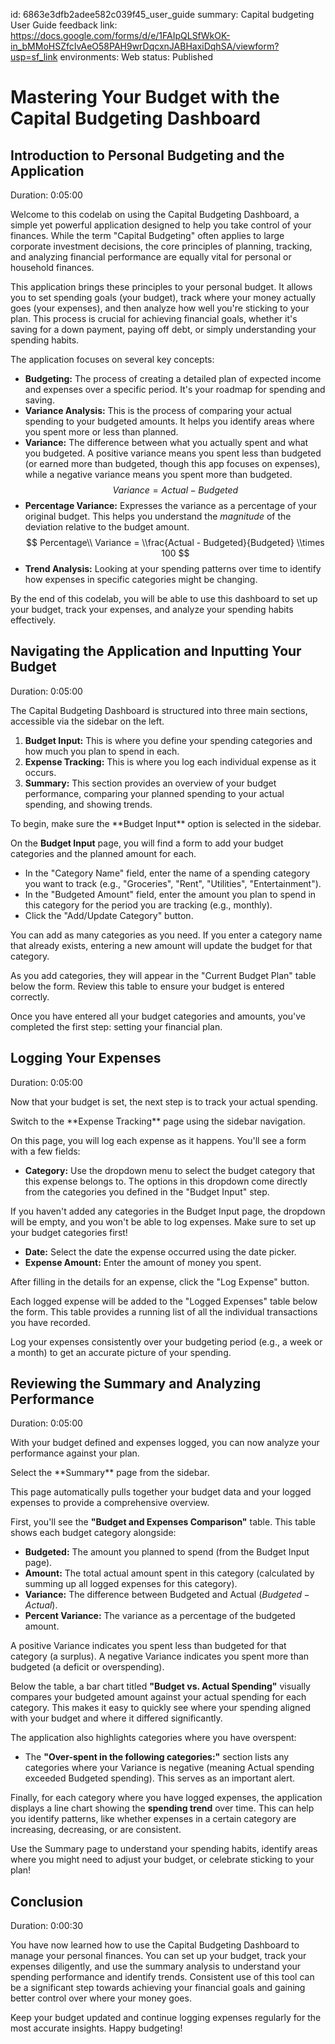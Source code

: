 id: 6863e3dfb2adee582c039f45_user_guide
summary: Capital budgeting User Guide
feedback link: https://docs.google.com/forms/d/e/1FAIpQLSfWkOK-in_bMMoHSZfcIvAeO58PAH9wrDqcxnJABHaxiDqhSA/viewform?usp=sf_link
environments: Web
status: Published
# Mastering Your Budget with the Capital Budgeting Dashboard

## Introduction to Personal Budgeting and the Application
Duration: 0:05:00

Welcome to this codelab on using the Capital Budgeting Dashboard, a simple yet powerful application designed to help you take control of your finances. While the term "Capital Budgeting" often applies to large corporate investment decisions, the core principles of planning, tracking, and analyzing financial performance are equally vital for personal or household finances.

This application brings these principles to your personal budget. It allows you to set spending goals (your budget), track where your money actually goes (your expenses), and then analyze how well you're sticking to your plan. This process is crucial for achieving financial goals, whether it's saving for a down payment, paying off debt, or simply understanding your spending habits.

The application focuses on several key concepts:

*   **Budgeting:** The process of creating a detailed plan of expected income and expenses over a specific period. It's your roadmap for spending and saving.
*   **Variance Analysis:** This is the process of comparing your actual spending to your budgeted amounts. It helps you identify areas where you spent more or less than planned.
*   **Variance:** The difference between what you actually spent and what you budgeted. A positive variance means you spent less than budgeted (or earned more than budgeted, though this app focuses on expenses), while a negative variance means you spent more than budgeted.
    $$
    Variance = Actual - Budgeted
    $$
*   **Percentage Variance:** Expresses the variance as a percentage of your original budget. This helps you understand the *magnitude* of the deviation relative to the budget amount.
    $$
    Percentage\\ Variance = \\frac{Actual - Budgeted}{Budgeted} \\times 100
    $$
*   **Trend Analysis:** Looking at your spending patterns over time to identify how expenses in specific categories might be changing.

By the end of this codelab, you will be able to use this dashboard to set up your budget, track your expenses, and analyze your spending habits effectively.

## Navigating the Application and Inputting Your Budget
Duration: 0:05:00

The Capital Budgeting Dashboard is structured into three main sections, accessible via the sidebar on the left.

1.  **Budget Input:** This is where you define your spending categories and how much you plan to spend in each.
2.  **Expense Tracking:** This is where you log each individual expense as it occurs.
3.  **Summary:** This section provides an overview of your budget performance, comparing your planned spending to your actual spending, and showing trends.

<aside class="positive">
To begin, make sure the **Budget Input** option is selected in the sidebar.
</aside>

On the **Budget Input** page, you will find a form to add your budget categories and the planned amount for each.

*   In the "Category Name" field, enter the name of a spending category you want to track (e.g., "Groceries", "Rent", "Utilities", "Entertainment").
*   In the "Budgeted Amount" field, enter the amount you plan to spend in this category for the period you are tracking (e.g., monthly).
*   Click the "Add/Update Category" button.

You can add as many categories as you need. If you enter a category name that already exists, entering a new amount will update the budget for that category.

<aside class="positive">
As you add categories, they will appear in the "Current Budget Plan" table below the form. Review this table to ensure your budget is entered correctly.
</aside>

Once you have entered all your budget categories and amounts, you've completed the first step: setting your financial plan.

## Logging Your Expenses
Duration: 0:05:00

Now that your budget is set, the next step is to track your actual spending.

<aside class="positive">
Switch to the **Expense Tracking** page using the sidebar navigation.
</aside>

On this page, you will log each expense as it happens. You'll see a form with a few fields:

*   **Category:** Use the dropdown menu to select the budget category that this expense belongs to. The options in this dropdown come directly from the categories you defined in the "Budget Input" step.

<aside class="negative">
If you haven't added any categories in the Budget Input page, the dropdown will be empty, and you won't be able to log expenses. Make sure to set up your budget categories first!
</aside>

*   **Date:** Select the date the expense occurred using the date picker.
*   **Expense Amount:** Enter the amount of money you spent.

After filling in the details for an expense, click the "Log Expense" button.

<aside class="positive">
Each logged expense will be added to the "Logged Expenses" table below the form. This table provides a running list of all the individual transactions you have recorded.
</aside>

Log your expenses consistently over your budgeting period (e.g., a week or a month) to get an accurate picture of your spending.

## Reviewing the Summary and Analyzing Performance
Duration: 0:05:00

With your budget defined and expenses logged, you can now analyze your performance against your plan.

<aside class="positive">
Select the **Summary** page from the sidebar.
</aside>

This page automatically pulls together your budget data and your logged expenses to provide a comprehensive overview.

First, you'll see the **"Budget and Expenses Comparison"** table. This table shows each budget category alongside:

*   **Budgeted:** The amount you planned to spend (from the Budget Input page).
*   **Amount:** The total actual amount spent in this category (calculated by summing up all logged expenses for this category).
*   **Variance:** The difference between Budgeted and Actual ($Budgeted - Actual$).
*   **Percent Variance:** The variance as a percentage of the budgeted amount.

<aside class="positive">
A positive Variance indicates you spent less than budgeted for that category (a surplus). A negative Variance indicates you spent more than budgeted (a deficit or overspending).
</aside>

Below the table, a bar chart titled **"Budget vs. Actual Spending"** visually compares your budgeted amount against your actual spending for each category. This makes it easy to quickly see where your spending aligned with your budget and where it differed significantly.

The application also highlights categories where you have overspent:

*   The **"Over-spent in the following categories:"** section lists any categories where your Variance is negative (meaning Actual spending exceeded Budgeted spending). This serves as an important alert.

Finally, for each category where you have logged expenses, the application displays a line chart showing the **spending trend** over time. This can help you identify patterns, like whether expenses in a certain category are increasing, decreasing, or are consistent.

Use the Summary page to understand your spending habits, identify areas where you might need to adjust your budget, or celebrate sticking to your plan!

## Conclusion
Duration: 0:00:30

You have now learned how to use the Capital Budgeting Dashboard to manage your personal finances. You can set up your budget, track your expenses diligently, and use the summary analysis to understand your spending performance and identify trends. Consistent use of this tool can be a significant step towards achieving your financial goals and gaining better control over where your money goes.

Keep your budget updated and continue logging expenses regularly for the most accurate insights. Happy budgeting!
